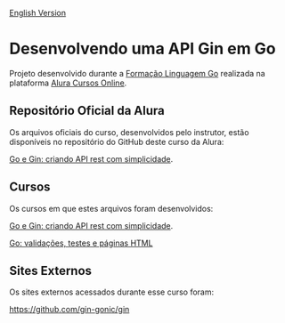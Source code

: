 [English Version](README.EN.md)

# Desenvolvendo uma API Gin em Go

Projeto desenvolvido durante a [Formação Linguagem Go](https://cursos.alura.com.br/formacao-go) realizada na plataforma [Alura Cursos Online](https://alura.com.br/).

## Repositório Oficial da Alura

Os arquivos oficiais do curso, desenvolvidos pelo instrutor, estão disponíveis no repositório do GitHub deste curso da Alura:

[Go e Gin: criando API rest com simplicidade](https://github.com/alura-cursos/api_rest_gin_go).

## Cursos

Os cursos em que estes arquivos foram desenvolvidos:

[Go e Gin: criando API rest com simplicidade](https://cursos.alura.com.br/course/go-gin-api-rest-simplicidade).

[Go: validações, testes e páginas HTML](https://cursos.alura.com.br/course/go-validacoes-testes-paginas-html)

## Sites Externos

Os sites externos acessados durante esse curso foram:

https://github.com/gin-gonic/gin
